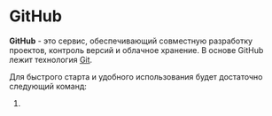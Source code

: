 # GitHub
**GitHub** - это сервис, обеспечивающий совместную разработку проектов, контроль версий и облачное хранение. В основе GitHub лежит технология [Git](https://habr.com/ru/articles/891050/).

Для быстрого старта и удобного использования будет достаточно следующий команд:

1. 
